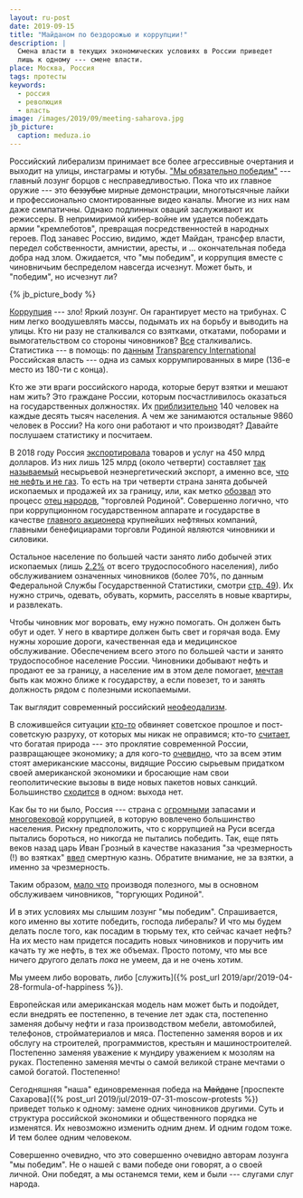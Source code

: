 ```yaml
---
layout: ru-post
date: 2019-09-15
title: "Майданом по бездорожью и коррупции!"
description: |
  Смена власти в текущих экономических условиях в России приведет
  лишь к одному --- смене власти.
place: Москва, Россия
tags: протесты
keywords:
  - россия
  - революция
  - власть
image: /images/2019/09/meeting-saharova.jpg
jb_picture:
  caption: meduza.io
---
```


Российский либерализм принимает все более агрессивные очертания и выходит
на улицы, инстаграмы и ютубы. ["Мы обязательно победим"](https://navalny.com/p/5583/) --- главный лозунг
борцов с несправедливостью. Пока что их главное оружие --- это ~~беззубые~~ мирные демонстрации,
многотысячные лайки и профессионально смонтированные видео каналы.
Многие из них нам даже симпатичны.
Однако подлинных оваций заслуживают их режиссеры.
В непримиримой кибер-войне им удается побеждать армии "кремлеботов",
превращая посредственностей в народных героев.
Под занавес Россию, видимо, ждет Майдан, трансфер власти, передел собственности,
амнистии, аресты, и ... окончательная победа добра над злом.
Ожидается, что "мы победим", и коррупция вместе с чиновничьим беспределом навсегда исчезнут.
Может быть, и "победим", но исчезнут ли?

{% jb_picture_body %}

<!--more-->

[Коррупция](https://ru.wikipedia.org/wiki/%D0%9A%D0%BE%D1%80%D1%80%D1%83%D0%BF%D1%86%D0%B8%D1%8F_%D0%B2_%D0%A0%D0%BE%D1%81%D1%81%D0%B8%D0%B8) --- зло!
Яркий лозунг. Он гарантирует место на трибунах. С ним
легко воодушевлять массы, подымать их на борьбу и выводить на улицы. Кто ни разу
не сталкивался со взятками, откатами, поборами и вымогательством
со стороны чиновников? [Все](https://www.vedomosti.ru/politics/news/2019/05/06/800778-fsb-opros)
сталкивались. Статистика --- в помощь: по
[данным](https://ru.wikipedia.org/wiki/%D0%A1%D0%BF%D0%B8%D1%81%D0%BE%D0%BA_%D1%81%D1%82%D1%80%D0%B0%D0%BD_%D0%BF%D0%BE_%D0%B8%D0%BD%D0%B4%D0%B5%D0%BA%D1%81%D1%83_%D0%B2%D0%BE%D1%81%D0%BF%D1%80%D0%B8%D1%8F%D1%82%D0%B8%D1%8F_%D0%BA%D0%BE%D1%80%D1%80%D1%83%D0%BF%D1%86%D0%B8%D0%B8)
[Transparency International](https://www.transparency.org/)
Российская власть --- одна из самых коррумпированных
в мире (136-е место из 180-ти с конца).

Кто же эти враги российского народа, которые берут взятки и мешают нам жить?
Это граждане России, которым посчастливилось оказаться на государственных должностях. Их
[приблизительно](https://yakapitalist.ru/finansy/skolko-v-rossii/)
140 человек на каждые десять тысяч населения. А чем же занимаются остальные
9860 человек в России? На кого они работают и что производят? Давайте
послушаем статистику и посчитаем.

В 2018 году Россия [экспортировала](http://russian-trade.com/reports-and-reviews/2019-02/vneshnyaya-torgovlya-rossii-v-2018-godu/)
товаров и услуг на 450 млрд долларов. Из них лишь 125 млрд (около четверти) составляет
[так называемый](https://tass.ru/ekonomika/6155970) несырьевой неэнергетический экспорт,
а именно все, [что не нефть и не газ](https://www.dp.ru/a/2019/03/24/Vse_chto_ne_neft_i_ne_gaz).
То есть на три четверти страна занята добычей ископаемых и продажей
их за границу, или, как метко [обозвал](http://cherkesk.bezformata.com/listnews/torgovat-nedrami-znachit-torgovat/72596100/)
это процесс [отец народов](https://ru.wikipedia.org/wiki/%D0%A1%D1%82%D0%B0%D0%BB%D0%B8%D0%BD,_%D0%98%D0%BE%D1%81%D0%B8%D1%84_%D0%92%D0%B8%D1%81%D1%81%D0%B0%D1%80%D0%B8%D0%BE%D0%BD%D0%BE%D0%B2%D0%B8%D1%87),
"торговлей Родиной". Совершенно логично, что при коррупционном государственном
аппарате и государстве в качестве [главного акционера](https://moneymakerfactory.ru/spravochnik/-neftyanyie-kompanii-rossii/)
крупнейших нефтяных компаний, главными бенефициарами торговли Родиной являются чиновники и силовики.

Остальное население по большей части занято либо добычей этих ископаемых
(лишь [2.2%](https://www.gks.ru/free_doc/doc_2018/rab_sila18.pdf) от всего трудоспособного населения),
либо обслуживанием означенных чиновников (более 70%, по данным Федеральной Службы Государственной Статистики,
смотри [стр. 49](https://www.gks.ru/free_doc/doc_2018/rab_sila18.pdf)).
Их нужно стричь, одевать, обувать, кормить, расселять в новые квартиры, и развлекать.

Чтобы чиновник мог воровать, ему нужно помогать. Он должен быть обут и одет.
У него в квартире должен быть свет и горячая вода. Ему нужны хорошие дороги,
качественная еда и медицинское обслуживание. Обеспечением всего этого по большей части и занято
трудоспособное население России. Чиновники добывают нефть и продают ее за границу,
а население им в этом деле помогает, [мечтая](http://eafedorov.ru/node657.html) быть как можно ближе к государству,
а если повезет, то и занять должность рядом с полезными ископаемыми.

Так выглядит современный российский [неофеодализм](https://ru.wikipedia.org/wiki/%D0%9D%D0%B5%D0%BE%D1%84%D0%B5%D0%BE%D0%B4%D0%B0%D0%BB%D0%B8%D0%B7%D0%BC).

В сложившейся ситуации [кто-то](https://www.infox.ru/news/29/217327-vinovato-sovetskoe-prosloe-zirinovskij-nazval-pricinu-upadka-rossijskogo-aviaproma)
обвиняет советское прошлое и пост-советскую разруху, от которых мы никак не оправимся;
кто-то [считает](https://ru.wikipedia.org/wiki/%D0%A0%D0%B5%D1%81%D1%83%D1%80%D1%81%D0%BD%D0%BE%D0%B5_%D0%BF%D1%80%D0%BE%D0%BA%D0%BB%D1%8F%D1%82%D0%B8%D0%B5),
что богатая природа --- это проклятие современной России,
развращающее экономику; а для кого-то [очевидно](https://www.gazeta.ru/business/2018/08/21/11903245.shtml),
что за всем этим стоят американские массоны, видящие Россию сырьевым придатком
своей американской экономики и бросающие нам свои геополитические вызовы
в виде новых пакетов новых санкций. Большинство [сходится](https://ria.ru/20180313/1516262711.html) в одном:
выхода нет.

Как бы то ни было, Россия --- страна с
[огромными](https://www.gazeta.ru/business/2015/01/26/6327017.shtml)
запасами и [многовековой](http://www.great-country.ru/rubrika_articles/history/110302-05.html)
коррупцией, в которую вовлечено большинство населения. Рискну предположить, что
с коррупцией на Руси всегда пытались бороться, но никогда не пытались победить. Так, еще
пять веков назад царь Иван Грозный в качестве наказания  "за чрезмерность (!) во взятках"
[ввел](http://fizkult-frunz.ru/Links/pp1.htm) смертную казнь.
Обратите внимание, не за взятки, а именно за чрезмерность.

Таким образом, [мало что](https://expert.ru/expert/2012/47/myi-nichego-ne-proizvodim/)
производя полезного, мы в основном обслуживаем чиновников, "торгующих Родиной".

И в этих условиях мы слышим лозунг "мы победим". Спрашивается, кого именно
вы хотите победить, господа либералы? И что мы будем делать после того, как
посадим в тюрьму тех, кто сейчас качает нефть? На их место нам придется посадить
новых чиновников и поручить им качать ту же нефть, в тех же объемах. Просто
потому, что мы все ничего другого делать _пока_ не умеем, да и не очень хотим.

Мы умеем либо воровать, либо [служить]({% post_url 2019/apr/2019-04-28-formula-of-happiness %}).

Европейская или американская модель нам может быть и подойдет,
если внедрять ее постепенно, в течение лет эдак ста, постепенно заменяя
добычу нефти и газа производством мебели, автомобилей, телефонов, стройматериалов
и мяса. Постепенно заменяя воров и их обслугу на строителей, программистов,
крестьян и машиностроителей. Постепенно заменяя уважение к мундиру уважением
к мозолям на руках. Постепенно заменяя мечты о самой великой стране мечтами
о самой богатой. Постепенно!

Сегодняшняя "наша" единовременная победа на ~~Майдане~~
[проспекте Сахарова]({% post_url 2019/jul/2019-07-31-moscow-protests %}) приведет только к
одному: замене одних чиновников другими. Суть и структура российской экономики
и общественного порядка не изменятся. Их невозможно изменить одним днем. И одним
годом тоже. И тем более одним человеком.

Совершенно очевидно, что это совершенно
очевидно авторам лозунга "мы победим". Не о нашей с вами победе они
говорят, а о своей личной. Они победят, а мы останемся теми, кем и были ---
слугами слуг народа.

